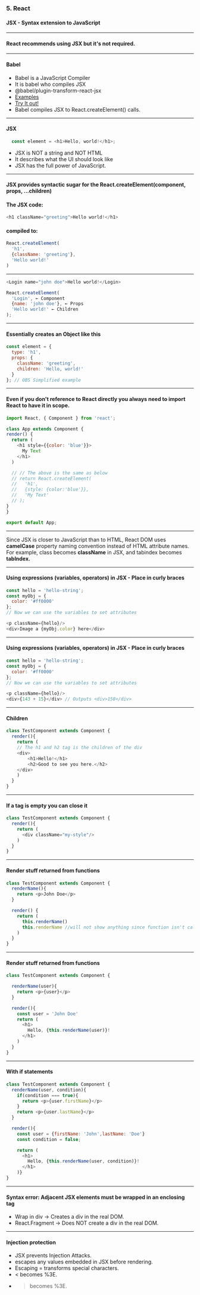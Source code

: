 ### 5. React
#### JSX - Syntax extension to JavaScript


---

#### React recommends using JSX but it's not required.


---

#### Babel

* Babel is a JavaScript Compiler
* It is babel who compiles JSX
* @babel/plugin-transform-react-jsx
* <a href="https://babeljs.io/docs/en/babel-plugin-transform-react-jsx" target="_blank">Examples</a>
* <a href="https://babeljs.io/repl" target="_blank">Try It out!</a>
* Babel compiles JSX to React.createElement() calls.


---

####  JSX
```JavaScript
  const element = <h1>Hello, world!</h1>;
```

* JSX is NOT a string and NOT HTML
* It describes what the UI should look like
* JSX has the full power of JavaScript.


---

#### JSX provides syntactic sugar for the React.createElement(component, props, ...children)
#### The JSX code:
```JavaScript
<h1 className="greeting">Hello world!</h1>
```

#### compiled to:
```JavaScript
React.createElement(
  'h1',
  {className: 'greeting'},
  'Hello world!'
)
```


---

```JavaScript
<Login name="john doe">Hello world!</Login>

React.createElement(
  'Login', ← Component
  {name: 'john doe'}, ← Props
  'Hello world!' ← Children
);
```


---

####  Essentially creates an Object like this

```JavaScript
const element = {
  type: 'h1',
  props: {
    className: 'greeting',
    children: 'Hello, world!'
  }
}; // OBS Simplified example
```


---

####  Even if you don't reference to React directly you always need to import React to have it in scope.

```JavaScript
import React, { Component } from 'react';

class App extends Component {
render() {
  return (
    <h1 style={{color: 'blue'}}>
      My Text
    </h1>
  )

  // // The above is the same as below
  // return React.createElement(
  //   'h1',
  //   {style: {color:'blue'}},
  //   'My Text'
  // );
}
}

export default App;
```


---

Since JSX is closer to JavaScript than to HTML, React DOM uses **camelCase** property naming convention instead of HTML attribute names. For example, class becomes **className** in JSX, and tabindex becomes **tabIndex.**


---

####  Using expressions (variables, operators) in JSX - Place in curly braces

```JavaScript
const hello = 'hello-string';
const myObj = {
  color: '#ff0000'
};
// Now we can use the variables to set attributes

<p className={hello}/>
<div>Image a {myObj.color} here</div>
```


---

####  Using expressions (variables, operators) in JSX - Place in curly braces

```JavaScript
const hello = 'hello-string';
const myObj = {
  color: '#ff0000'
};
// Now we can use the variables to set attributes

<p className={hello}/>
<div>{143 + 15}</div> // Outputs <div>158</div>
```


---

####  Children

```JavaScript
class TestComponent extends Component {
  render(){
    return (
    // The h1 and h2 tag is the children of the div
    <div>
        <h1>Hello!</h1>
        <h2>Good to see you here.</h2>
    </div>
    )
  }
}
```


---

####  If a tag is empty you can close it

```JavaScript
class TestComponent extends Component {
  render(){
    return (
      <div className="my-style"/>
    )
  }
}
```


---

####  Render stuff returned from functions

```JavaScript
class TestComponent extends Component {
  renderName(){
    return <p>John Doe</p>
  }

  render() {
    return (
      this.renderName()
      this.renderName //will not show anything since function isn't called
    )
  }
}
```


---

####  Render stuff returned from functions

```JavaScript
class TestComponent extends Component {

  renderName(user){
    return <p>{user}</p>
  }

  render(){
    const user = 'John Doe'
    return (
      <h1>
        Hello, {this.renderName(user)}!
      </h1>
    )
  }
}
```


---

####  With if statements

```JavaScript
class TestComponent extends Component {
  renderName(user, condition){
    if(condition === true){
      return <p>{user.firstName}</p>
    }
    return <p>{user.lastName}</p>
  }

  render(){
    const user = {firstName: 'John',lastName: 'Doe'}
    const condition = false;

    return (
      <h1>
        Hello, {this.renderName(user, condition)}!
      </h1>
    )}
}
```


---

#### Syntax error: Adjacent JSX elements must be wrapped in an enclosing tag</h4>

* Wrap in div → Creates a div in the real DOM.
* React.Fragment → Does NOT create a div in the real DOM.


---
        
#### Injection protection</h4>

* JSX prevents Injection Attacks.
* escapes any values embedded in JSX before rendering.
* Escaping = transforms special characters.
* < becomes %3E.
* > becomes %3E.
